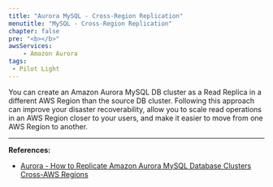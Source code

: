 ```yaml
---
title: "Aurora MySQL - Cross-Region Replication"
menutitle: "MySQL - Cross-Region Replication"
chapter: false
pre: "<b></b>"
awsServices: 
    - Amazon Aurora
tags:
 - Pilot Light
---
```


You can create an Amazon Aurora MySQL DB cluster as a Read Replica in a different AWS Region than the source DB cluster. Following this approach can improve your disaster recoverability, allow you to scale read operations in an AWS Region closer to your users, and make it easier to move from one AWS Region to another.

---

**References:**
- [Aurora - How to Replicate Amazon Aurora MySQL Database Clusters Cross-AWS Regions](https://docs.aws.amazon.com/AmazonRDS/latest/AuroraUserGuide/AuroraMySQL.Replication.CrossRegion.html)
